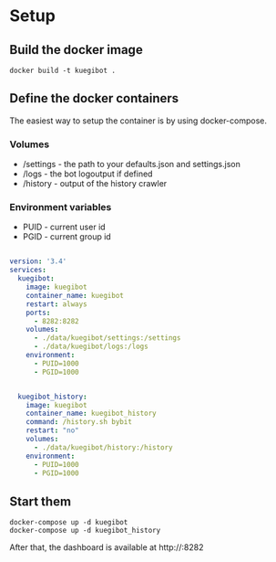 Setup 
=====

Build the docker image
----------------------
```
docker build -t kuegibot .
```


Define the docker containers         
----------------------------
The easiest way to setup the container is by using docker-compose.

### Volumes

- /settings - the path to your defaults.json and settings.json 
- /logs - the bot logoutput if defined
- /history - output of the history crawler

### Environment variables
- PUID - current user id
- PGID - current group id 


```yaml

version: '3.4'
services:
  kuegibot:
    image: kuegibot
    container_name: kuegibot
    restart: always
    ports:
      - 8282:8282
    volumes:
      - ./data/kuegibot/settings:/settings
      - ./data/kuegibot/logs:/logs
    environment:
      - PUID=1000
      - PGID=1000


  kuegibot_history:
    image: kuegibot
    container_name: kuegibot_history
    command: /history.sh bybit
    restart: "no"
    volumes:
      - ./data/kuegibot/history:/history
    environment:
      - PUID=1000
      - PGID=1000
```

Start them
----------
```
docker-compose up -d kuegibot
docker-compose up -d kuegibot_history
```

After that, the dashboard is available at http://<yourip>:8282

